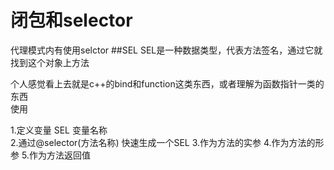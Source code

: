 # 闭包和selector
代理模式内有使用selctor
##SEL
SEL是一种数据类型，代表方法签名，通过它就找到这个对象上方法   

个人感觉看上去就是c++的bind和function这类东西，或者理解为函数指针一类的东西   
使用  

1.定义变量 SEL 变量名称  
2.通过@selector(方法名称) 快速生成一个SEL 
3.作为方法的实参 
4.作为方法的形参
5.作为方法返回值



